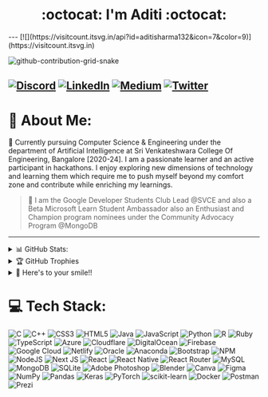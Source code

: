 <h1 align="center">:octocat:  I'm Aditi  :octocat:</h1>
---
[![](https://visitcount.itsvg.in/api?id=aditisharma132&icon=7&color=9)](https://visitcount.itsvg.in)

![github-contribution-grid-snake](https://user-images.githubusercontent.com/63997962/213912935-eff2449b-ac9a-438b-92e7-65034109b1cf.svg)


[![Discord](https://img.shields.io/badge/Discord-%237289DA.svg?logo=discord&logoColor=white)](https://discord.gg/https://discord.gg/gCnrFGKW) [![LinkedIn](https://img.shields.io/badge/LinkedIn-%230077B5.svg?logo=linkedin&logoColor=white)](https://linkedin.com/in/aditi-sharma-663709202) [![Medium](https://img.shields.io/badge/Medium-12100E?logo=medium&logoColor=white)](https://medium.com/@@aditiurbest) [![Twitter](https://img.shields.io/badge/Twitter-%231DA1F2.svg?logo=Twitter&logoColor=white)](https://twitter.com/@AditiSh85563889) 
---

# 💫 About Me:
👀 Currently pursuing Computer Science & Engineering under the department of Artificial Intelligence at Sri Venkateshwara College Of Engineering, Bangalore [2020-24]. I am a passionate learner and an active participant in hackathons. I enjoy exploring new dimensions of technology and learning them which require me to push myself beyond my comfort zone and contribute while enriching my learnings. 

> 🍁 I am the Google Developer Students Club Lead @SVCE and also a Beta Microsoft Learn Student Ambassador also an Enthusiast and Champion program nominees under the 
> Community Advocacy Program @MongoDB
---


<details>
<summary>📊 GitHub Stats:</summary>
<img src ="https://github-readme-stats.vercel.app/api?username=aditisharma132&theme=darcula&hide_border=false&include_all_commits=true&count_private=true"<br/>
<img src="https://github-readme-streak-stats.herokuapp.com/?user=aditisharma132&theme=darcula&hide_border=false"/>
<img src="https://github-readme-stats.vercel.app/api/top-langs/?username=aditisharma132&theme=darcula&hide_border=false&include_all_commits=true&count_private=true&layout=compact">
</details>

<details>
<summary>🏆 GitHub Trophies</summary>
<img src="https://github-profile-trophy.vercel.app/?username=aditisharma132&theme=apprentice&no-frame=false&no-bg=false&margin-w=4" width="500">
</details>

<details>
<summary>🥰 Here's to your smile!!</summary>
<img src="https://quotes-github-readme.vercel.app/api?type=horizontal&theme=gruvbox" width="500">
</details>

# 💻 Tech Stack:
![C](https://img.shields.io/badge/c-%2300599C.svg?style=plastic&logo=c&logoColor=white) ![C++](https://img.shields.io/badge/c++-%2300599C.svg?style=plastic&logo=c%2B%2B&logoColor=white) ![CSS3](https://img.shields.io/badge/css3-%231572B6.svg?style=plastic&logo=css3&logoColor=white) ![HTML5](https://img.shields.io/badge/html5-%23E34F26.svg?style=plastic&logo=html5&logoColor=white) ![Java](https://img.shields.io/badge/java-%23ED8B00.svg?style=plastic&logo=java&logoColor=white) ![JavaScript](https://img.shields.io/badge/javascript-%23323330.svg?style=plastic&logo=javascript&logoColor=%23F7DF1E) ![Python](https://img.shields.io/badge/python-3670A0?style=plastic&logo=python&logoColor=ffdd54) ![R](https://img.shields.io/badge/r-%23276DC3.svg?style=plastic&logo=r&logoColor=white) ![Ruby](https://img.shields.io/badge/ruby-%23CC342D.svg?style=plastic&logo=ruby&logoColor=white) ![TypeScript](https://img.shields.io/badge/typescript-%23007ACC.svg?style=plastic&logo=typescript&logoColor=white) ![Azure](https://img.shields.io/badge/azure-%230072C6.svg?style=plastic&logo=azure-devops&logoColor=white) ![Cloudflare](https://img.shields.io/badge/Cloudflare-F38020?style=plastic&logo=Cloudflare&logoColor=white) ![DigitalOcean](https://img.shields.io/badge/DigitalOcean-%230167ff.svg?style=plastic&logo=digitalOcean&logoColor=white) ![Firebase](https://img.shields.io/badge/firebase-%23039BE5.svg?style=plastic&logo=firebase) ![Google Cloud](https://img.shields.io/badge/Google%20Cloud-%234285F4.svg?style=plastic&logo=google-cloud&logoColor=white) ![Netlify](https://img.shields.io/badge/netlify-%23000000.svg?style=plastic&logo=netlify&logoColor=#00C7B7) ![Oracle](https://img.shields.io/badge/Oracle-F80000?style=plastic&logo=oracle&logoColor=white) ![Anaconda](https://img.shields.io/badge/Anaconda-%2344A833.svg?style=plastic&logo=anaconda&logoColor=white) ![Bootstrap](https://img.shields.io/badge/bootstrap-%23563D7C.svg?style=plastic&logo=bootstrap&logoColor=white) ![NPM](https://img.shields.io/badge/NPM-%23000000.svg?style=plastic&logo=npm&logoColor=white) ![NodeJS](https://img.shields.io/badge/node.js-6DA55F?style=plastic&logo=node.js&logoColor=white) ![Next JS](https://img.shields.io/badge/Next-black?style=plastic&logo=next.js&logoColor=white) ![React](https://img.shields.io/badge/react-%2320232a.svg?style=plastic&logo=react&logoColor=%2361DAFB) ![React Native](https://img.shields.io/badge/react_native-%2320232a.svg?style=plastic&logo=react&logoColor=%2361DAFB) ![React Router](https://img.shields.io/badge/React_Router-CA4245?style=plastic&logo=react-router&logoColor=white) ![MySQL](https://img.shields.io/badge/mysql-%2300f.svg?style=plastic&logo=mysql&logoColor=white) ![MongoDB](https://img.shields.io/badge/MongoDB-%234ea94b.svg?style=plastic&logo=mongodb&logoColor=white) ![SQLite](https://img.shields.io/badge/sqlite-%2307405e.svg?style=plastic&logo=sqlite&logoColor=white) ![Adobe Photoshop](https://img.shields.io/badge/adobephotoshop-%2331A8FF.svg?style=plastic&logo=adobephotoshop&logoColor=white) ![Blender](https://img.shields.io/badge/blender-%23F5792A.svg?style=plastic&logo=blender&logoColor=white) ![Canva](https://img.shields.io/badge/Canva-%2300C4CC.svg?style=plastic&logo=Canva&logoColor=white) 	![Figma](https://img.shields.io/badge/figma-%23F24E1E.svg?style=plastic&logo=figma&logoColor=white) ![NumPy](https://img.shields.io/badge/numpy-%23013243.svg?style=plastic&logo=numpy&logoColor=white) ![Pandas](https://img.shields.io/badge/pandas-%23150458.svg?style=plastic&logo=pandas&logoColor=white) ![Keras](https://img.shields.io/badge/Keras-%23D00000.svg?style=plastic&logo=Keras&logoColor=white) ![PyTorch](https://img.shields.io/badge/PyTorch-%23EE4C2C.svg?style=plastic&logo=PyTorch&logoColor=white) ![scikit-learn](https://img.shields.io/badge/scikit--learn-%23F7931E.svg?style=plastic&logo=scikit-learn&logoColor=white) ![Docker](https://img.shields.io/badge/docker-%230db7ed.svg?style=plastic&logo=docker&logoColor=white) ![Postman](https://img.shields.io/badge/Postman-FF6C37?style=plastic&logo=postman&logoColor=white) ![Prezi](https://img.shields.io/badge/Prezi-%23000000.svg?style=plastic&logo=Prezi&logoColor=white)
# 

<!-- Proudly created with GPRM ( https://gprm.itsvg.in ) -->

<!---
aditisharma132/aditisharma132 is a ✨ special ✨ repository because its `README.md` (this file) appears on your GitHub profile.
You can click the Preview link to take a look at your changes.
--->


